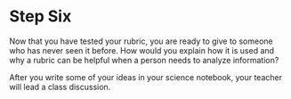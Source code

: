 # Step Six

Now that you have tested your rubric, you are ready to give to someone who has never seen it before. How would you explain how it is used and why a rubric can be helpful when a person needs to analyze information?

After you write some of your ideas in your science notebook, your teacher will lead a class discussion. 
